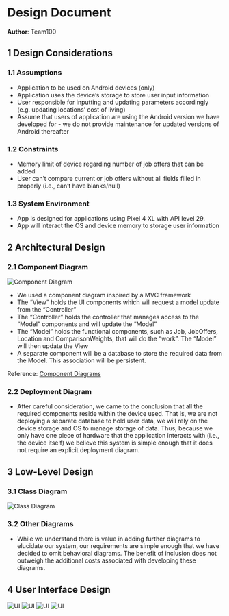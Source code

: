 # Design Document

**Author**: Team100

## 1 Design Considerations

### 1.1 Assumptions

* Application to be used on Android devices (only)
* Application uses the device’s storage to store user input information
* User responsible for inputting and updating parameters accordingly (e.g. updating locations’  cost of living)
* Assume that users of application are using the Android version we have developed for - we do not provide maintenance for updated versions of Android thereafter


### 1.2 Constraints

* Memory limit of device regarding number of job offers that can be added
* User can’t compare current or job offers without all fields filled in properly (i.e., can’t have blanks/null)


### 1.3 System Environment

* App is designed for applications using Pixel 4 XL with API level 29.
* App will interact the OS and device memory to storage user information

## 2 Architectural Design

### 2.1 Component Diagram
![Component Diagram](./images/ComponentDiagram.png)

* We used a component diagram inspired by a MVC framework
* The “View” holds the UI components which will request a model update from the “Controller”
* The “Controller” holds the controller that manages access to the “Model” components and will update the “Model”
* The “Model” holds the functional components, such as Job, JobOffers, Location and ComparisonWeights, that will do the “work”. The “Model” will then update the View
* A separate component will be a database to store the required data from the Model. This association will be persistent.

Reference: [Component Diagrams](https://stackoverflow.com/questions/52807195/which-is-an-accurately-approach-of-mvcs-component-diagram)


### 2.2 Deployment Diagram

* After careful consideration, we came to the conclusion that all the required components reside within the device used. That is, we are not deploying a separate database to hold user data, we will rely on the device storage and OS to manage storage of data. Thus, because we only have one piece of hardware that the application interacts with (i.e., the device itself) we believe this system is simple enough that it does not require an explicit deployment diagram. 

## 3 Low-Level Design

### 3.1 Class Diagram

![Class Diagram](./images/ClassDiagram.png)

### 3.2 Other Diagrams

* While we understand there is value in adding further diagrams to elucidate our system, our requirements are simple enough that we have decided to omit behavioral diagrams. The benefit of inclusion does not outweigh the additional costs associated with developing these diagrams.

## 4 User Interface Design
![UI](./images/AdjustComparisonWeights-UI.png)
![UI](./images/EnterCurrentJob-UI.png)
![UI](./images/EnterJobOffer-UI.png)
![UI](./images/CompareJobOffers-UI.png)

